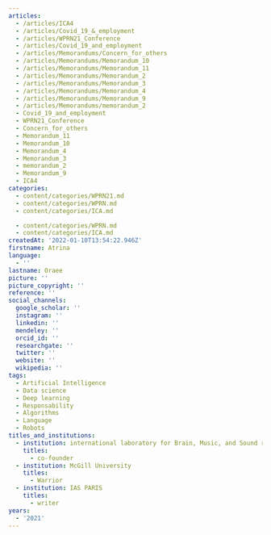 ```yaml
---
articles:
  - /articles/ICA4
  - /articles/Covid_19_&_employment
  - /articles/WPRN21_Conference
  - /articles/Covid_19_and_employment
  - /articles/Memorandums/Concern_for_others
  - /articles/Memorandums/Memorandum_10
  - /articles/Memorandums/Memorandum_11
  - /articles/Memorandums/Memorandum_2
  - /articles/Memorandums/Memorandum_3
  - /articles/Memorandums/Memorandum_4
  - /articles/Memorandums/Memorandum_9
  - /articles/Memorandums/memorandum_2
  - Covid_19_and_employment
  - WPRN21_Conference
  - Concern_for_others
  - Memorandum_11
  - Memorandum_10
  - Memorandum_4
  - Memorandum_3
  - memorandum_2
  - Memorandum_9
  - ICA4
categories:
  - content/categories/WPRN21.md
  - content/categories/WPRN.md
  - content/categories/ICA.md

  - content/categories/WPRN.md
  - content/categories/ICA.md
createdAt: '2022-01-10T13:54:22.946Z'
firstname: Atrina
language:
  - ''
lastname: Oraee
picture: ''
picture_copyright: ''
reference: ''
social_channels:
  google_scholar: ''
  instagram: ''
  linkedin: ''
  mendeley: ''
  orcid_id: ''
  researchgate: ''
  twitter: ''
  website: ''
  wikipedia: ''
tags:
  - Artificial Intelligence
  - Data science
  - Deep learning
  - Responsability
  - Algorithms
  - Language
  - Robots
titles_and_institutions:
  - institution: international laboratory for Brain, Music, and Sound research (BRAMS)
    titles:
      - co-founder
  - institution: McGill University
    titles:
      - Warrior
  - institution: IAS PARIS
    titles:
      - writer
years:
  - '2021'
---
```

